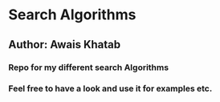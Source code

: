 # Search Algorithms
## Author: Awais Khatab
### Repo for my different search Algorithms
### Feel free to have a look and use it for examples etc.
